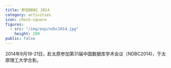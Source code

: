 ```yaml
---
title: 参加NDBC 2014
category: activities
icon: check-square
figures:
  - src: "/img/exp/ndbc2014.jpg"
    height: 200
public: false
---
```


2014年9月19-21日，赴太原参加第31届中国数据库学术会议（NDBC2014)，于太原理工大学合影。